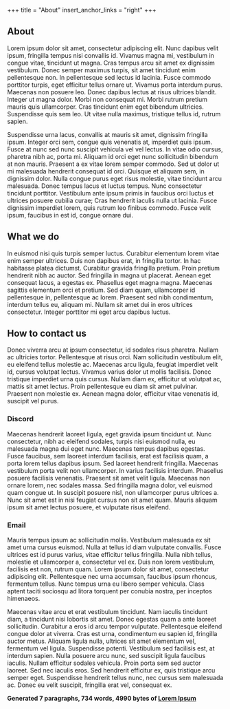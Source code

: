 +++
title = "About"
insert_anchor_links = "right"
+++

## About

Lorem ipsum dolor sit amet, consectetur adipiscing elit. Nunc dapibus velit ipsum, fringilla tempus nisi convallis id.
Vivamus magna mi, vestibulum in congue vitae, tincidunt ut magna. Cras tempus arcu sit amet ex dignissim vestibulum.
Donec semper maximus turpis, sit amet tincidunt enim pellentesque non. In pellentesque sed lectus id lacinia. Fusce
commodo porttitor turpis, eget efficitur tellus ornare ut. Vivamus porta interdum purus. Maecenas non posuere leo. Donec
dapibus lectus at risus ultrices blandit. Integer ut magna dolor. Morbi non consequat mi. Morbi rutrum pretium mauris
quis ullamcorper. Cras tincidunt enim eget bibendum ultricies. Suspendisse quis sem leo. Ut vitae nulla maximus,
tristique tellus id, rutrum sapien.

Suspendisse urna lacus, convallis at mauris sit amet, dignissim fringilla ipsum. Integer orci sem, congue quis venenatis
at, imperdiet quis ipsum. Fusce at nunc sed nunc suscipit vehicula vel vel lectus. In vitae odio cursus, pharetra nibh
ac, porta mi. Aliquam id orci eget nunc sollicitudin bibendum at non mauris. Praesent a ex vitae lorem semper commodo.
Sed ut dolor ut mi malesuada hendrerit consequat id orci. Quisque et aliquam sem, in dignissim dolor. Nulla congue purus
eget risus molestie, vitae tincidunt arcu malesuada. Donec tempus lacus et luctus tempus. Nunc consectetur tincidunt
porttitor. Vestibulum ante ipsum primis in faucibus orci luctus et ultrices posuere cubilia curae; Cras hendrerit
iaculis nulla ut lacinia. Fusce dignissim imperdiet lorem, quis rutrum leo finibus commodo. Fusce velit ipsum, faucibus
in est id, congue ornare dui.

## What we do

In euismod nisi quis turpis semper luctus. Curabitur elementum lorem vitae enim semper ultrices. Duis non dapibus erat,
in fringilla tortor. In hac habitasse platea dictumst. Curabitur gravida fringilla pretium. Proin pretium hendrerit nibh
ac auctor. Sed fringilla in magna ut placerat. Aenean eget consequat lacus, a egestas ex. Phasellus eget magna magna.
Maecenas sagittis elementum orci et pretium. Sed diam quam, ullamcorper id pellentesque in, pellentesque ac lorem.
Praesent sed nibh condimentum, interdum tellus eu, aliquam mi. Nullam sit amet dui in eros ultrices consectetur. Integer
porttitor mi eget arcu dapibus luctus.

## How to contact us

Donec viverra arcu at ipsum consectetur, id sodales risus pharetra. Nullam ac ultricies tortor. Pellentesque at risus
orci. Nam sollicitudin vestibulum elit, eu eleifend tellus molestie ac. Maecenas arcu ligula, feugiat imperdiet velit
id, cursus volutpat lectus. Vivamus varius dolor ut mollis facilisis. Donec tristique imperdiet urna quis cursus. Nullam
diam ex, efficitur ut volutpat ac, mattis sit amet lectus. Proin pellentesque eu diam sit amet pulvinar. Praesent non
molestie ex. Aenean magna dolor, efficitur vitae venenatis id, suscipit vel purus.

### Discord

Maecenas hendrerit laoreet ligula, eget gravida ipsum tincidunt ut. Nunc consectetur, nibh ac eleifend sodales, turpis
nisi euismod nulla, eu malesuada magna dui eget nunc. Maecenas tempus dapibus egestas. Fusce faucibus, sem laoreet
interdum facilisis, erat est facilisis quam, a porta lorem tellus dapibus ipsum. Sed laoreet hendrerit fringilla.
Maecenas vestibulum porta velit non ullamcorper. In varius facilisis interdum. Phasellus posuere facilisis venenatis.
Praesent sit amet velit ligula. Maecenas non ornare lorem, nec sodales massa. Sed fringilla magna dolor, vel euismod
quam congue ut. In suscipit posuere nisl, non ullamcorper purus ultrices a. Nunc sit amet est in nisi feugiat cursus non
sit amet quam. Mauris aliquam ipsum sit amet lectus posuere, et vulputate risus eleifend.

### Email

Mauris tempus ipsum ac sollicitudin mollis. Vestibulum malesuada ex sit amet urna cursus euismod. Nulla at tellus id
diam vulputate convallis. Fusce ultrices est id purus varius, vitae efficitur tellus fringilla. Nulla nibh tellus,
molestie et ullamcorper a, consectetur vel ex. Duis non lorem vestibulum, facilisis est non, rutrum quam. Lorem ipsum
dolor sit amet, consectetur adipiscing elit. Pellentesque nec urna accumsan, faucibus ipsum rhoncus, fermentum tellus.
Nunc tempus urna eu libero semper vehicula. Class aptent taciti sociosqu ad litora torquent per conubia nostra, per
inceptos himenaeos.

Maecenas vitae arcu et erat vestibulum tincidunt. Nam iaculis tincidunt diam, a tincidunt nisi lobortis sit amet. Donec
egestas quam a ante laoreet sollicitudin. Curabitur a eros id arcu tempor vulputate. Pellentesque eleifend congue dolor
at viverra. Cras est urna, condimentum eu sapien id, fringilla auctor metus. Aliquam ligula nulla, ultrices sit amet
elementum vel, fermentum vel ligula. Suspendisse potenti. Vestibulum sed facilisis est, at interdum sapien. Nulla
posuere arcu nunc, sed suscipit ligula faucibus iaculis. Nullam efficitur sodales vehicula. Proin porta sem sed auctor
laoreet. Sed nec iaculis eros. Sed hendrerit efficitur ex, quis tristique arcu semper eget. Suspendisse hendrerit tellus
nunc, nec cursus sem malesuada ac. Donec eu velit suscipit, fringilla erat vel, consequat ex.

**Generated 7 paragraphs, 734 words, 4990 bytes of [Lorem Ipsum](https://www.lipsum.com/)**
